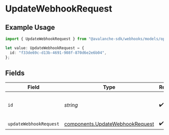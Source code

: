 # UpdateWebhookRequest

## Example Usage

```typescript
import { UpdateWebhookRequest } from "@avalanche-sdk/webhooks/models/operations";

let value: UpdateWebhookRequest = {
  id: "f33de69c-d13b-4691-908f-870d6e2e6b04",
};
```

## Fields

| Field                                                                              | Type                                                                               | Required                                                                           | Description                                                                        | Example                                                                            |
| ---------------------------------------------------------------------------------- | ---------------------------------------------------------------------------------- | ---------------------------------------------------------------------------------- | ---------------------------------------------------------------------------------- | ---------------------------------------------------------------------------------- |
| `id`                                                                               | *string*                                                                           | :heavy_check_mark:                                                                 | The webhook identifier.                                                            | f33de69c-d13b-4691-908f-870d6e2e6b04                                               |
| `updateWebhookRequest`                                                             | [components.UpdateWebhookRequest](../../models/components/updatewebhookrequest.md) | :heavy_check_mark:                                                                 | N/A                                                                                |                                                                                    |